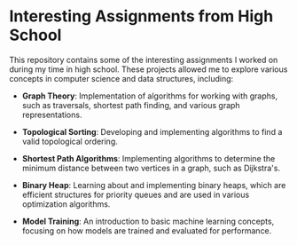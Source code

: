 # Interesting Assignments from High School

This repository contains some of the interesting assignments I worked on during my time in high school. These projects allowed me to explore various concepts in computer science and data structures, including:

- **Graph Theory**: Implementation of algorithms for working with graphs, such as traversals, shortest path finding, and various graph representations.
  
- **Topological Sorting**: Developing and implementing algorithms to find a valid topological ordering.

- **Shortest Path Algorithms**: Implementing algorithms to determine the minimum distance between two vertices in a graph, such as Dijkstra's.

- **Binary Heap**: Learning about and implementing binary heaps, which are efficient structures for priority queues and are used in various optimization algorithms.

- **Model Training**: An introduction to basic machine learning concepts, focusing on how models are trained and evaluated for performance.

